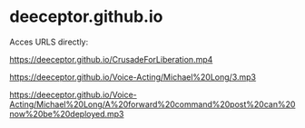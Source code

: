 # deeceptor.github.io



Acces URLS directly:

https://deeceptor.github.io/CrusadeForLiberation.mp4

https://deeceptor.github.io/Voice-Acting/Michael%20Long/3.mp3

https://deeceptor.github.io/Voice-Acting/Michael%20Long/A%20forward%20command%20post%20can%20now%20be%20deployed.mp3
